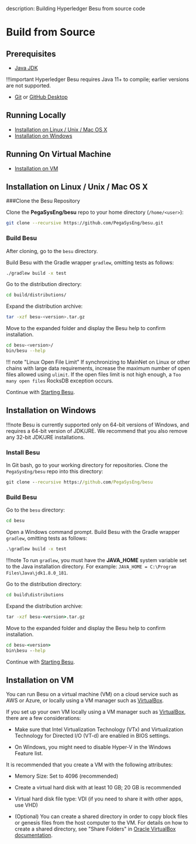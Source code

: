 description: Building Hyperledger Besu from source code
<!--- END of page meta data -->

# Build from Source

## Prerequisites

* [Java JDK](http://www.oracle.com/technetwork/java/javase/downloads/index.html)

!!!important
    Hyperledger Besu requires Java 11+ to compile; earlier versions are not supported.

* [Git](https://git-scm.com/downloads) or [GitHub Desktop](https://desktop.github.com/)

## Running Locally

* [Installation on Linux / Unix / Mac OS X](#installation-on-linux-unix-mac-os-x)
* [Installation on Windows](#installation-on-windows)

## Running On Virtual Machine

* [Installation on VM](#installation-on-vm)


## Installation on Linux / Unix / Mac OS X

###Clone the Besu Repository

Clone the **PegaSysEng/besu** repo to your home directory (`/home/<user>`):

```bash
git clone --recursive https://github.com/PegaSysEng/besu.git
```

### Build Besu

After cloning, go to the `besu` directory.

Build Besu with the Gradle wrapper `gradlew`, omitting tests as follows:

```bash
./gradlew build -x test
```

Go to the distribution directory: 
```bash
cd build/distributions/
```

Expand the distribution archive: 
```bash
tar -xzf besu-<version>.tar.gz
```

Move to the expanded folder and display the Besu help to confirm installation. 
````bash
cd besu-<version>/
bin/besu --help
````

!!! note "Linux Open File Limit"
    If synchronizing to MainNet on Linux  or other chains with large data requirements, increase the 
    maximum number of open files allowed using `ulimit`. If the open files limit is not high enough,
    a `Too many open files` RocksDB exception occurs. 

Continue with [Starting Besu](Starting-node.md).


## Installation on Windows

!!!note
    Besu is currently supported only on 64-bit versions of Windows, and requires a 64-bit version
    of JDK/JRE. We recommend that you also remove any 32-bit JDK/JRE installations.

### Install Besu

In Git bash, go to your working directory for repositories. Clone the `PegaSysEng/besu` repo 
into this directory:

```bat
git clone --recursive https://github.com/PegaSysEng/besu
```

### Build Besu

Go to the `besu` directory:

```bat
cd besu
```

Open a Windows command prompt. Build Besu with the Gradle wrapper `gradlew`, omitting tests as 
follows:

```bat
.\gradlew build -x test
```

!!!note
    To run `gradlew`, you must have the **JAVA_HOME** system variable set to the Java installation 
    directory.
    For example: `JAVA_HOME = C:\Program Files\Java\jdk1.8.0_181`.

Go to the distribution directory: 
```bat
cd build\distributions
```

Expand the distribution archive: 
```bat
tar -xzf besu-<version>.tar.gz
```

Move to the expanded folder and display the Besu help to confirm installation. 
```bat
cd besu-<version>
bin\besu --help
```

Continue with [Starting Besu](Starting-node.md).


## Installation on VM

You can run Besu on a virtual machine (VM) on a cloud service such as AWS or Azure, or locally
using a VM manager such as [VirtualBox](https://www.virtualbox.org/).

If you set up your own VM locally using a VM manager such as [VirtualBox](https://www.virtualbox.org/),
there are a few considerations:

* Make sure that Intel Virtualization Technology (VTx) and Virtualization Technology for Directed
I/O (VT-d) are enabled in BIOS settings.

* On Windows, you might need to disable Hyper-V in the Windows Feature list.

It is recommended that you create a VM with the following attributes:

* Memory Size: Set to 4096 (recommended)

* Create a virtual hard disk with at least 10 GB; 20 GB is recommended

* Virtual hard disk file type: VDI (if you need to share it with other apps, use VHD)

* (Optional) You can create a shared directory in order to copy block files or genesis files from 
the host computer to the VM. For details on how to create a shared directory, see "Share Folders" in
[Oracle VirtualBox documentation](https://www.virtualbox.org/manual/UserManual.html#sharedfolders).